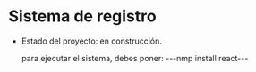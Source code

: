 <h1> Sistema de registro </h1>


- Estado del proyecto: en construcción.

  para ejecutar el sistema, debes poner:
  ---nmp install react---
